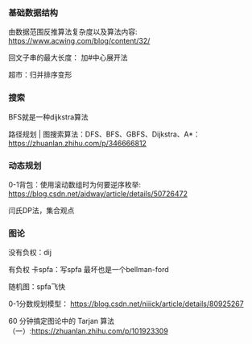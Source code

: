 ### 基础数据结构

由数据范围反推算法复杂度以及算法内容: https://www.acwing.com/blog/content/32/

回文子串的最大长度： 加#中心展开法

超市：归并排序变形

### 搜索

BFS就是一种dijkstra算法

路径规划 | 图搜索算法：DFS、BFS、GBFS、Dijkstra、A*： https://zhuanlan.zhihu.com/p/346666812


### 动态规划

0-1背包：使用滚动数组时为何要逆序枚举: https://blog.csdn.net/aidway/article/details/50726472

闫氏DP法，集合观点

### 图论

没有负权：dij

有负权 卡spfa：写spfa 最坏也是一个bellman-ford

随机图：spfa飞快

0-1分数规划模型： https://blog.csdn.net/niiick/article/details/80925267

60 分钟搞定图论中的 Tarjan 算法（一）:https://zhuanlan.zhihu.com/p/101923309
